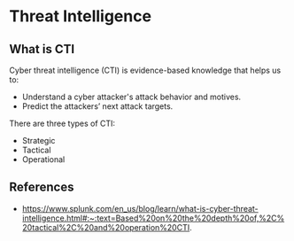 # Threat Intelligence

## What is CTI

Cyber threat intelligence (CTI) is evidence-based knowledge that helps us to:

- Understand a cyber attacker's attack behavior and motives.
- Predict the attackers’ next attack targets.

There are three types of CTI:

- Strategic
- Tactical
- Operational

## References

- https://www.splunk.com/en_us/blog/learn/what-is-cyber-threat-intelligence.html#:~:text=Based%20on%20the%20depth%20of,%2C%20tactical%2C%20and%20operation%20CTI.
